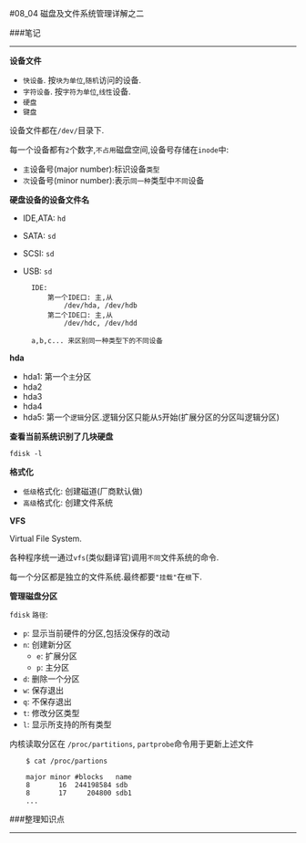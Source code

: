 #08_04 磁盘及文件系统管理详解之二

###笔记

---

**设备文件**

* `快设备`. 按`块为单位`,`随机`访问的设备.
* `字符设备`. 按`字符为单位`,`线性`设备.
* `硬盘`
* `键盘`

设备文件都在`/dev/`目录下.

每一个设备都有`2`个数字,`不占用`磁盘空间,设备号存储在`inode`中:

* `主`设备号(major number):标识设备`类型`
* `次`设备号(minor number):表示`同一种`类型中`不同`设备

**硬盘设备的设备文件名**

* IDE,ATA: `hd`
* SATA: `sd`
* SCSI: `sd`
* USB: `sd`

		IDE:
			第一个IDE口: 主,从
				/dev/hda, /dev/hdb
			第二个IDE口: 主,从
				/dev/hdc, /dev/hdd
			
		a,b,c... 来区别同一种类型下的不同设备

**hda**

* hda1: 第一个`主`分区
* hda2
* hda3
* hda4
* hda5: 第一个`逻辑`分区.逻辑分区只能从`5`开始(扩展分区的分区叫逻辑分区)

**查看当前系统识别了几块硬盘**

`fdisk -l`

**格式化**

* `低级`格式化: 创建磁道(厂商默认做)
* `高级`格式化: 创建文件系统

**VFS**

Virtual File System.

各种程序统一通过`vfs`(类似翻译官)调用`不同`文件系统的命令.

每一个分区都是独立的文件系统.最终都要`"挂载"`在`根`下.

**管理磁盘分区**

`fdisk` `路径`:

* `p`: 显示当前硬件的分区,包括没保存的改动
* `n`: 创建新分区
	* `e`: 扩展分区
	* `p`: 主分区
* `d`: 删除一个分区
* `w`: 保存退出
* `q`: 不保存退出
* `t`: 修改分区类型
* `l`: 显示所支持的所有类型

内核读取分区在 `/proc/partitions`, `partprobe`命令用于更新上述文件

		$ cat /proc/partions
		
		major minor #blocks	  name
		8		16	244198584 sdb
		8		17	   204800 sdb1
		...

###整理知识点

---